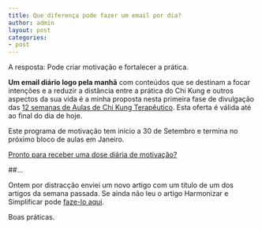 ```yaml
---
title: Que diferença pode fazer um email por dia?
author: admin
layout: post
categories:
- post
---
```

A resposta: Pode criar motivação e fortalecer a prática.

**Um email diário logo pela manhã** com conteúdos que se destinam a focar intenções e a reduzir a distância entre a prática do Chi Kung e outros aspectos da sua vida é a minha proposta nesta primeira fase de divulgação das [12 semanas de Aulas de Chi Kung Terapêutico](http://lourencoazevedo.com/equilibrio.html). Esta oferta é válida até ao final do dia de hoje.  

Este programa de motivação tem inicio a 30 de Setembro e termina no próximo bloco de aulas em Janeiro. 

[Pronto para receber uma dose diária de motivação?](http://lourencoazevedo.com/equilibrio.html#participar)

##…

Ontem por distracção enviei um novo artigo com um título de um dos artigos da semana passada. Se ainda não leu o artigo Harmonizar e Simplificar pode [faze-lo aqui](http://lourencoazevedo.com/2014/09/04/unificar.html).

Boas práticas. 
